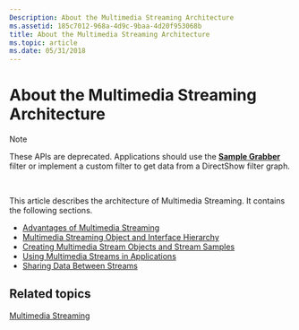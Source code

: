 ```yaml
---
Description: About the Multimedia Streaming Architecture
ms.assetid: 185c7012-968a-4d9c-9baa-4d20f953068b
title: About the Multimedia Streaming Architecture
ms.topic: article
ms.date: 05/31/2018
---
```


# About the Multimedia Streaming Architecture

> [!Note]  
> These APIs are deprecated. Applications should use the [**Sample Grabber**](sample-grabber-filter.md) filter or implement a custom filter to get data from a DirectShow filter graph.

 

This article describes the architecture of Multimedia Streaming. It contains the following sections.

-   [Advantages of Multimedia Streaming](advantages-of-multimedia-streaming.md)
-   [Multimedia Streaming Object and Interface Hierarchy](multimedia-streaming-object-and-interface-hierarchy.md)
-   [Creating Multimedia Stream Objects and Stream Samples](creating-multimedia-stream-objects-and-stream-samples.md)
-   [Using Multimedia Streams in Applications](using-multimedia-streams-in-applications.md)
-   [Sharing Data Between Streams](sharing-data-between-streams.md)

## Related topics

<dl> <dt>

[Multimedia Streaming](multimedia-streaming.md)
</dt> </dl>

 

 



